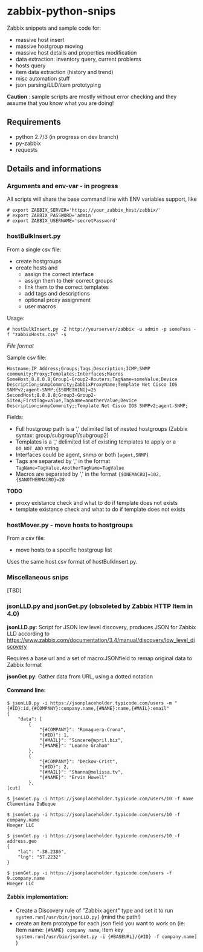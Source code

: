 # zabbix-python-snips

Zabbix snippets and sample code for:

- massive host insert
- massive hostgroup moving
- massive host details and properties modification
- data extraction: inventory query, current problems
- hosts query
- item data extraction (history and trend)
- misc automation stuff
- json parsing/LLD/item prototyping

**Caution** : sample scripts are mostly without error checking and they assume that you know what you are doing!

## Requirements

- python 2.7/3 (in progress on dev branch)
- py-zabbix
- requests

## Details and informations

### Arguments and env-var - in progress

All scripts will share the base command line with ENV variables support, like

```
# export ZABBIX_SERVER='https://your_zabbix_host/zabbix/'
# export ZABBIX_PASSWORD='admin'
# export ZABBIX_USERNAME='secretPassword'
```

### hostBulkInsert.py

From a single csv file:

- create hostgroups
- create hosts and
  - assign the correct interface
  - assign them to their correct groups
  - link them to the correct templates
  - add tags and descriptions
  - optional proxy assignment
  - user macros

Usage:

```
# hostBulkInsert.py -Z http://yourserver/zabbix -u admin -p somePass -f "zabbixHosts.csv" -s
```

_File format_

Sample csv file:

```
Hostname;IP Address;Groups;Tags;Description;ICMP;SNMP community;Proxy;Templates;Interfaces;Macros
SomeHost;8.8.8.8;Group1-Group2-Routers;TagName=someValue;Device Description;snmpCommnity;ZabbixProxyName;Template Net Cisco IOS SNMPv2;agent-SNMP;{$SOMETHING}=25
SecondHost;8.8.8.8;Group3-Group2-SiteA;FirstTag=value,TagName=anotherValue;Device Description;snmpCommnity;;Template Net Cisco IOS SNMPv2;agent-SNMP;
```

Fields:

- Full hostgroup path is a ',' delimited list of nested hostgroups (Zabbix syntax: group/subgroup1/subgroup2)
- Templates is a ',' delimited list of existing templates to apply or a `DO_NOT_ADD` string
- Interfaces could be agent, snmp or both (`agent,SNMP`)
- Tags are separated by ',' in the format `TagName=TagValue,AnotherTagName=TagValue`
- Macros are separated by ',' in the format `{$ONEMACRO}=102,{$ANOTHERMACRO}=28`

**TODO**

- proxy existance check and what to do if template does not exists
- template existance check and what to do if template does not exists

### hostMover.py - move hosts to hostgroups

From a csv file:

- move hosts to a specific hostgroup list

Uses the same host.csv format of hostBulkInsert.py.

### Miscellaneous snips

[TBD]

### jsonLLD.py and jsonGet.py (obsoleted by Zabbix HTTP Item in 4.0)

**jsonLLD.py**: Script for JSON low level discovery, produces JSON for Zabbix LLD according to https://www.zabbix.com/documentation/3.4/manual/discovery/low_level_discovery

Requires a base url and a set of macro:JSONfield to remap original data to Zabbix format

**jsonGet.py**: Gather data from URL, using a dotted notation

#### Command line:

```
$ jsonLLD.py -i https://jsonplaceholder.typicode.com/users -m "{#ID}:id,{#COMPANY}:company.name,{#NAME}:name,{#MAIL}:email"
{
    "data": [
        {
            "{#COMPANY}": "Romaguera-Crona",
            "{#ID}": 1,
            "{#MAIL}": "Sincere@april.biz",
            "{#NAME}": "Leanne Graham"
        },
        {
            "{#COMPANY}": "Deckow-Crist",
            "{#ID}": 2,
            "{#MAIL}": "Shanna@melissa.tv",
            "{#NAME}": "Ervin Howell"
        },
[cut]
```

```
$ jsonGet.py -i https://jsonplaceholder.typicode.com/users/10 -f name
Clementina DuBuque

$ jsonGet.py -i https://jsonplaceholder.typicode.com/users/10 -f company.name
Hoeger LLC

$ jsonGet.py -i https://jsonplaceholder.typicode.com/users/10 -f address.geo
{
    "lat": "-38.2386",
    "lng": "57.2232"
}

$ jsonGet.py -i https://jsonplaceholder.typicode.com/users -f 9.company.name
Hoeger LLC

```

#### Zabbix implementation:

- Create a Discovery rule of "Zabbix agent" type and set it to run `system.run[/usr/bin/jsonLLD.py]` (mind the path!)
- create an item prototype for each json field you want to work on (ie: Item name: `{#NAME} company name`, Item key `system.run[/usr/bin/jsonGet.py -i {#BASEURL}/{#ID} -f company.name]` )
